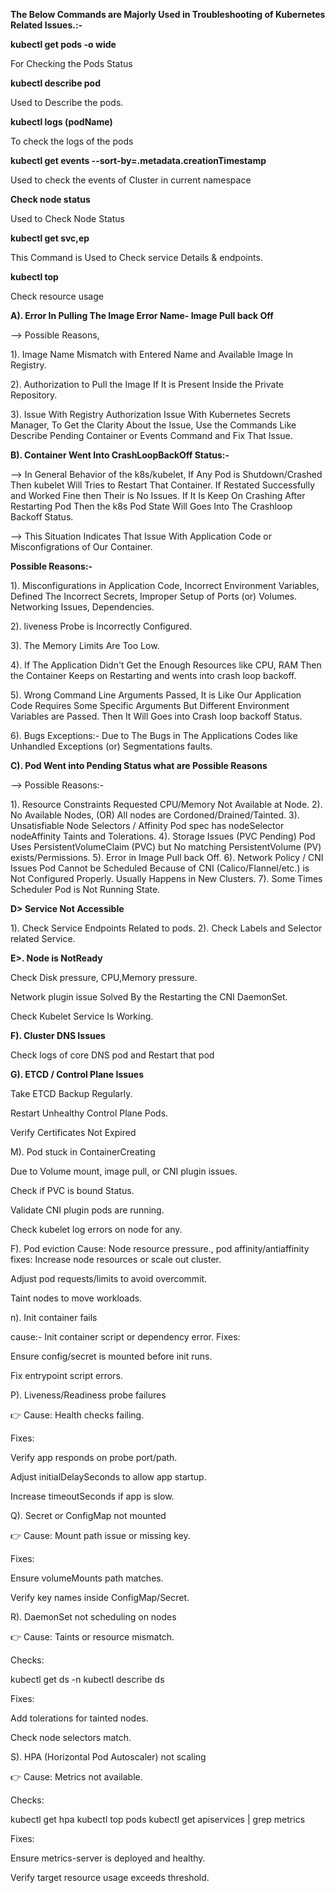 

**The Below Commands are Majorly Used in Troubleshooting of Kubernetes Related Issues.:-**

**kubectl get pods -o wide**

For Checking the Pods Status

**kubectl describe pod**

Used to Describe the pods.

**kubectl logs (podName)**

To check the logs of the pods

**kubectl get events --sort-by=.metadata.creationTimestamp**

Used to check the events of Cluster in current namespace

**Check node status**

Used to Check Node Status

**kubectl get svc,ep**

This Command is Used to Check service Details & endpoints.

**kubectl top**

Check resource usage



**A). Error In Pulling The Image Error Name- Image Pull back Off**

--> Possible Reasons,

1). Image Name Mismatch with Entered Name and Available Image In Registry.

2). Authorization to Pull the Image If It is Present Inside the Private Repository. 

3). Issue With Registry Authorization Issue With Kubernetes Secrets Manager,
    To Get the Clarity About the Issue, Use the Commands Like Describe Pending Container or Events Command and Fix That Issue.

**B). Container Went Into CrashLoopBackOff Status:-** 

 --> In General Behavior of the k8s/kubelet, If Any Pod is Shutdown/Crashed Then kubelet Will Tries to Restart That Container. If Restated Successfully and Worked Fine then Their is No Issues. If It Is Keep On Crashing After Restarting Pod Then the k8s Pod State Will Goes Into The Crashloop Backoff Status.
 
--> This Situation Indicates That Issue With Application Code or Misconfigrations of Our Container.

**Possible Reasons:-**

1). Misconfigurations in Application Code, Incorrect Environment Variables, Defined The Incorrect Secrets, Improper Setup of Ports (or) Volumes. Networking Issues, Dependencies.

2). liveness Probe is Incorrectly Configured.

3). The Memory Limits Are Too Low.

4). If The Application Didn't Get the Enough Resources like CPU, RAM Then the Container Keeps on Restarting and wents into crash loop backoff.

5). Wrong Command Line Arguments Passed, It is Like Our Application Code Requires Some Specific Arguments But Different Environment Variables are Passed. Then It Will Goes into Crash loop backoff Status.

6). Bugs Exceptions:- Due to The Bugs in The Applications Codes like Unhandled Exceptions (or) Segmentations faults.
 
**C). Pod Went into Pending  Status what are Possible Reasons**

--> Possible Reasons:-

1). Resource Constraints Requested CPU/Memory Not Available at Node.
2). No Available Nodes, (OR) All nodes are Cordoned/Drained/Tainted.
3). Unsatisfiable Node Selectors / Affinity Pod spec has nodeSelector nodeAffinity Taints and Tolerations.
4). Storage Issues (PVC Pending) Pod Uses PersistentVolumeClaim (PVC) but No matching PersistentVolume (PV) exists/Permissions.
5). Error in Image Pull back Off.
6). Network Policy / CNI Issues Pod Cannot be Scheduled Because of CNI (Calico/Flannel/etc.) is Not Configured Properly. Usually Happens in New Clusters.
7). Some Times Scheduler Pod is Not Running State.


**D> Service Not Accessible**

1). Check Service Endpoints Related to pods.
2). Check Labels and Selector related Service.

**E>. Node is NotReady**

Check Disk pressure, CPU,Memory pressure.

Network plugin issue Solved By the Restarting the CNI DaemonSet.

Check Kubelet Service Is Working.

**F). Cluster DNS Issues**

Check logs of core DNS pod and Restart that pod

**G). ETCD / Control Plane Issues**

Take ETCD Backup Regularly.

Restart Unhealthy Control Plane Pods.

Verify Certificates Not Expired



M). Pod stuck in ContainerCreating

Due to Volume mount, image pull, or CNI plugin issues.

Check if PVC is bound Status.

Validate CNI plugin pods are running.

Check kubelet log errors on node for any.

F). Pod eviction
Cause: Node resource pressure., pod affinity/antiaffinity
fixes:
Increase node resources or scale out cluster.

Adjust pod requests/limits to avoid overcommit.

Taint nodes to move workloads.


n). Init container fails

cause:- Init container script or dependency error.
Fixes:

Ensure config/secret is mounted before init runs.

Fix entrypoint script errors.

P). Liveness/Readiness probe failures

👉 Cause: Health checks failing.

Fixes:

Verify app responds on probe port/path.

Adjust initialDelaySeconds to allow app startup.

Increase timeoutSeconds if app is slow.


Q). Secret or ConfigMap not mounted

👉 Cause: Mount path issue or missing key.

Fixes:

Ensure volumeMounts path matches.

Verify key names inside ConfigMap/Secret.


R). DaemonSet not scheduling on nodes

👉 Cause: Taints or resource mismatch.

Checks:

kubectl get ds -n <namespace>
kubectl describe ds <ds-name>


Fixes:

Add tolerations for tainted nodes.

Check node selectors match.

S). HPA (Horizontal Pod Autoscaler) not scaling

👉 Cause: Metrics not available.

Checks:

kubectl get hpa
kubectl top pods
kubectl get apiservices | grep metrics


Fixes:

Ensure metrics-server is deployed and healthy.

Verify target resource usage exceeds threshold.
